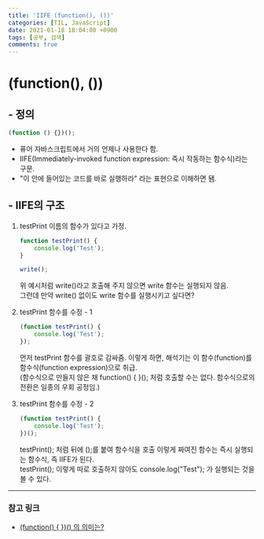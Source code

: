 ```yaml
---
title: 'IIFE (function(), ())'
categories: [TIL, JavaScript]
date: 2021-01-18 18:04:00 +0900
tags: [공부, 검색]
comments: true
---
```


# (function(), ())

## - 정의

```js
(function () {})();
```

-   퓨어 자바스크립트에서 거의 언제나 사용한다 함.
-   IIFE(Immediately-invoked function expression: 즉시 작동하는 함수식)라는 구문.
-   "이 안에 들어있는 코드를 바로 실행하라" 라는 표현으로 이해하면 됌.

## - IIFE의 구조

1. testPrint 이름의 함수가 있다고 가정.

    ```js
    function testPrint() {
        console.log('Test');
    }

    write();
    ```

    위 예시처럼 write()라고 호출해 주지 않으면 write 함수는 실행되지 않음.  
    그런데 만약 write() 없이도 write 함수를 실행시키고 싶다면?

2. testPrint 함수를 수정 - 1

    ```js
    (function testPrint() {
        console.log('Test');
    });
    ```

    먼저 testPrint 함수를 괄호로 감싸줌.
    이렇게 하면, 해석기는 이 함수(function)를 함수식(function expression)으로 취급.  
    (함수식으로 만들지 않은 채 function() { }(); 처럼 호출할 수는 없다. 함수식으로의 전환은 일종의 우회 공정임.)

3. testPrint 함수를 수정 - 2
    ```js
    (function testPrint() {
        console.log('Test');
    })();
    ```
    testPrint(); 처럼 뒤에 ();를 붙여 함수식을 호출
    이렇게 짜여진 함수는 즉시 실행되는 함수식, 즉 IIFE가 된다.  
    testPrint(); 이렇게 따로 호출하지 않아도 console.log("Test"); 가 실행되는 것을 볼 수 있다.

<hr/>

### **참고 링크**

-   [(function() { })() 의 의미는?](https://findawayer.tistory.com/entry/IIE의-의미는)
